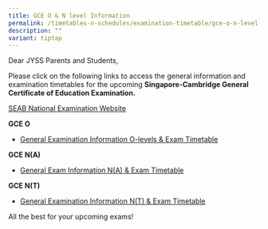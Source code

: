 ```yaml
---
title: GCE O & N level Information
permalink: /timetables-n-schedules/examination-timetable/gce-o-n-level-information/
description: ""
variant: tiptap
---
```

<p>Dear JYSS Parents and Students,</p>
<p>Please click on the following links to access the general information
and examination timetables for the upcoming&nbsp;<strong>Singapore-Cambridge General Certificate of Education Examination.</strong>
</p>
<p><a href="https://www.seab.gov.sg/" rel="noopener" target="_blank"><u>SEAB National Examination Website</u></a>
</p>
<p><strong>GCE O</strong>
</p>
<ul data-tight="true" class="tight">
<li>
<p><a href="https://www.seab.gov.sg/home/examinations/gce-o-level" rel="noopener" target="_blank">General Examination Information O-levels &amp; Exam Timetable</a>
</p>
</li>
</ul>
<p><strong>GCE N(A)</strong>
</p>
<ul data-tight="true" class="tight">
<li>
<p><a href="https://www.seab.gov.sg/home/examinations/gce-n(a)-level" rel="noopener" target="_blank">General Exam Information N(A) &amp; Exam Timetable</a>
</p>
</li>
</ul>
<p><strong>GCE N(T)</strong>
</p>
<ul data-tight="true" class="tight">
<li>
<p><a href="https://www.seab.gov.sg/home/examinations/gce-n(t)-level" rel="noopener" target="_blank">General Examination Information N(T) &amp; Exam Timetable</a>
</p>
</li>
</ul>
<p>All the best for your upcoming exams!</p>